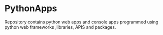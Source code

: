 # PythonApps
Repository contains python web  apps and console apps programmed using python web frameworks ,libraries, APIS and packages.
